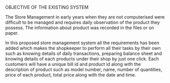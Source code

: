 OBJECTIVE OF THE EXISTING SYSTEM

The Store Management in early years when they are not computerised were difficult to be managed and requires daily observation of the product they possess.
The information about product was recorded in the files or on paper. 

In this proposed store management system all the requirements has been added which makes the shopkeeper to perform all their tasks by their own such as knowing details of daily transactions, preparing balance sheet and knowing details of each products under their shop by just one click. 
Each customers will have a unique bill id and product id along with the description of product such as model number, name, number of quantities, price of each product, total price along with the date and time. 
